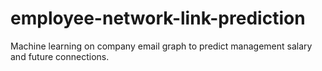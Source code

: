 # employee-network-link-prediction
Machine learning on company email graph to predict management salary and future connections.
